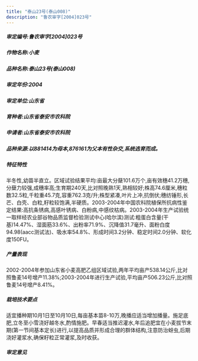 ```yaml
---
title: "泰山23号(泰山008)"
description: "鲁农审字[2004]023号"
---
```

##### 审定编号:鲁农审字[2004]023号

##### 作物名称:小麦

##### 品种名称:泰山23号(泰山008)

##### 审定年份:2004

##### 审定单位:山东省

##### 育种者:山东省泰安市农科院

##### 申请者:山东省泰安市农科院

##### 品种来源:以881414为母本,876161为父本有性杂交,系统选育而成。

##### 特征特性
半冬性,幼苗半直立。区域试验结果平均:亩最大分蘖101.6万个,亩有效穗41.2万穗,分蘖力较强,成穗率高;生育期240天,比对照晚熟1天,熟相较好;株高74.6厘米,穗粒数32.5粒,千粒重45.7克,容重762.3克/升;株型紧凑,叶片上冲,抗倒伏;穗纺锤形,长芒、白壳、白粒,籽粒较饱满,半硬质。2003-2004年中国农科院植保所抗病性鉴定结果:高抗条锈病,高感叶锈病、白粉病,中感纹枯病。2003-2004年生产试验统一取样经农业部谷物品质监督检验测试中心(哈尔滨)测试:粗蛋白含量(干基)14.47%、湿面筋33.6%、出粉率71.9%、沉降值31.7毫升、面粉白度94.98(aacc测试法)、吸水率54.8%、形成时间3.2分钟、稳定时间2.0分钟、软化度150FU。

##### 产量表现
2002-2004年参加山东省小麦高肥乙组区域试验,两年平均亩产538.14公斤,比对照鲁麦14号增产11.38%;2003-2004年进行生产试验,平均亩产506.23公斤,比对照鲁麦14号增产8.41%。

##### 栽培技术要点
适宜播种期10月1日至10月10日,每亩基本苗8-10万,晚播应适当增加播量。施足底肥,立冬至小雪浇好越冬水,酌情施肥。早春适当推迟灌水,年后追肥宜在小麦拔节末期(第一节间基本定长)进行,以提高品质并形成合理的群体结构,注意防治蚜虫,后期浇好灌浆水,确保籽粒正常灌浆,及时收获。

##### 审定意见

